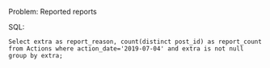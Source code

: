 Problem: Reported reports

SQL: 

```
Select extra as report_reason, count(distinct post_id) as report_count from Actions where action_date='2019-07-04' and extra is not null
group by extra; 

```
